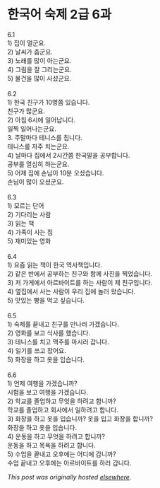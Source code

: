 # 한국어 숙제 2급 6과

<p>6.1<br>1) &#51665;&#51060; &#47680;&#44400;&#50836;.<br>2) &#45216;&#50472;&#44032; &#52645;&#44400;&#50836;.<br>3) &#45432;&#47000;&#47484; &#47566;&#51060; &#50500;&#45716;&#44400;&#50836;.<br>4) &#44536;&#47548;&#51012; &#51096; &#44536;&#47532;&#45716;&#44400;&#50836;.<br>5) &#47932;&#44148;&#51012; &#47566;&#51060; &#49324;&#49512;&#44400;&#50836;.<br><br>6.2<br>1) &#54620;&#44397; &#52828;&#44396;&#44032; 10&#47749;&#52196; &#51080;&#49845;&#45768;&#45796;.<br>&#52828;&#44396;&#44032; &#47566;&#44400;&#50836;.<br>2) &#50500;&#52840; 6&#49884;&#50640; &#51068;&#50612;&#45225;&#45768;&#45796;.<br>&#51068;&#52237; &#51068;&#50612;&#45208;&#45716;&#44400;&#50836;.<br>3. &#51452;&#47568;&#47560;&#45796; &#53580;&#45768;&#49828;&#47484; &#52841;&#45768;&#45796;.<br>&#53580;&#45768;&#49828;&#47484; &#51088;&#51452; &#52824;&#45716;&#44400;&#50836;.<br>4) &#45216;&#47560;&#45796; &#51665;&#50640;&#49436; 2&#49884;&#44036;&#52196; &#54620;&#44397;&#47568;&#51012; &#44277;&#48512;&#54633;&#45768;&#45796;.<br>&#44277;&#48512;&#47484; &#50676;&#49900;&#55176; &#54616;&#45716;&#44400;&#50836;.<br>5) &#50612;&#51228; &#51665;&#50640; &#49552;&#45784;&#51060; 10&#48516; &#50724;&#49512;&#49845;&#45768;&#45796;.<br>&#49552;&#45784;&#51060; &#47566;&#51060; &#50724;&#49512;&#44400;&#50836;.<br><br>6.3<br>1) &#47784;&#47476;&#45716; &#45800;&#50612;<br>2) &#44592;&#45796;&#47532;&#45716; &#49324;&#46988;<br>3) &#51069;&#45716; &#52293;<br>4) &#44032;&#51313;&#51060; &#49324;&#45716; &#51665;<br>5) &#51116;&#48120;&#51080;&#45716; &#50689;&#54868;<br><br>6.4<br>1) &#50836;&#51608; &#51069;&#45716; &#52293;&#51060; &#54620;&#44397; &#50669;&#49324;&#52293;&#51077;&#45768;&#45796;.<br>2) &#44057;&#51008; &#48152;&#50640;&#49436; &#44277;&#48512;&#54616;&#45716; &#52828;&#44396;&#50752; &#54632;&#44760; &#49324;&#51652;&#51012; &#52237;&#50632;&#49845;&#45768;&#45796;.<br>3) &#51200; &#44032;&#44172;&#50640;&#49436; &#50500;&#47476;&#48148;&#51060;&#53944;&#47484; &#54616;&#45716; &#49324;&#46988;&#51060; &#51228; &#52828;&#44396;&#51077;&#45768;&#45796;.<br>4) &#50694;&#51665;&#50640;&#49436; &#49324;&#45716; &#49324;&#46988;&#51060; &#50864;&#47532; &#51665;&#50640; &#45440;&#47084; &#50772;&#49845;&#45768;&#45796;.<br>5) &#47579;&#51080;&#45716; &#48757;&#51012; &#47673;&#44256; &#49910;&#49845;&#45768;&#45796;.<br><br>6.5<br>1) &#49689;&#51228;&#47484; &#45149;&#45236;&#44256; &#52828;&#44396;&#47484; &#47564;&#45208;&#47084; &#44032;&#44192;&#49845;&#45768;&#45796;.<br>2) &#50689;&#54868;&#47484; &#48372;&#44256; &#49885;&#49324;&#47484; &#54664;&#49845;&#45768;&#45796;.<br>3) &#53580;&#45768;&#49828;&#47484; &#52824;&#44256; &#47589;&#51452;&#47484; &#47560;&#49884;&#47084; &#44049;&#45768;&#45796;.<br>4) &#51068;&#44592;&#47484; &#50416;&#44256; &#51108;&#50612;&#50836;.<br>5) &#54868;&#51109;&#51012; &#54616;&#44256; &#50743;&#51012; &#51077;&#49845;&#45768;&#45796;.<br><br>6.6<br>1) &#50616;&#51228; &#50668;&#54665;&#51012; &#44032;&#44192;&#49845;&#45768;&#44620;?<br>&#49884;&#54744;&#51012; &#48372;&#44256; &#50668;&#54665;&#51012; &#44032;&#44192;&#49845;&#45768;&#45796;.<br>2) &#54617;&#44368;&#47484; &#51320;&#50629;&#54616;&#44256; &#47924;&#50631;&#51012; &#54616;&#47140;&#44256; &#54633;&#45768;&#44620;?<br>&#54617;&#44368;&#47484; &#51320;&#50629;&#54616;&#44256; &#54924;&#49324;&#50640;&#49436; &#51068;&#54616;&#47140;&#44256; &#54633;&#45768;&#45796;.<br>3) &#54868;&#51109;&#51012; &#54616;&#44256; &#50743;&#51012; &#51077;&#49845;&#45768;&#44620;?  &#50743;&#51012; &#51077;&#44256; &#54868;&#51109;&#51012; &#54633;&#45768;&#44620;?<br>&#54868;&#51109;&#51012; &#54616;&#44256; &#50743;&#51012; &#51077;&#49845;&#45768;&#45796;.<br>4) &#50868;&#46041;&#51012; &#54616;&#44256; &#47924;&#50631;&#51012; &#54616;&#47140;&#44256; &#54633;&#45768;&#44620;?<br>&#50868;&#46041;&#51012; &#54616;&#44256; &#47785;&#50837;&#51012; &#54616;&#47140;&#44256; &#54633;&#45768;&#45796;.<br>5) &#49688;&#50629;&#51012; &#45149;&#45236;&#44256; &#50724;&#54980;&#50640;&#45716; &#50612;&#46356;&#50640; &#44049;&#45768;&#44620;?<br>&#49688;&#50629; &#45149;&#45236;&#44256; &#50724;&#54980;&#50640;&#45716; &#50500;&#47476;&#48148;&#51060;&#53944;&#47484; &#54616;&#47084; &#44049;&#45768;&#45796;.</p>


*This post was originally hosted [elsewhere](http://planspace.blogspot.com/2009/02/2-6.html).*
